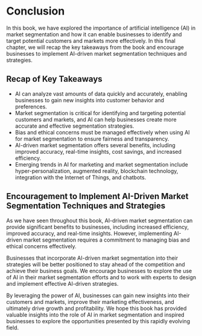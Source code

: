# Conclusion

In this book, we have explored the importance of artificial intelligence (AI) in market segmentation and how it can enable businesses to identify and target potential customers and markets more effectively. In this final chapter, we will recap the key takeaways from the book and encourage businesses to implement AI-driven market segmentation techniques and strategies.

Recap of Key Takeaways
----------------------

* AI can analyze vast amounts of data quickly and accurately, enabling businesses to gain new insights into customer behavior and preferences.
* Market segmentation is critical for identifying and targeting potential customers and markets, and AI can help businesses create more accurate and effective segmentation strategies.
* Bias and ethical concerns must be managed effectively when using AI for market segmentation to ensure fairness and transparency.
* AI-driven market segmentation offers several benefits, including improved accuracy, real-time insights, cost savings, and increased efficiency.
* Emerging trends in AI for marketing and market segmentation include hyper-personalization, augmented reality, blockchain technology, integration with the Internet of Things, and chatbots.

Encouragement to Implement AI-Driven Market Segmentation Techniques and Strategies
----------------------------------------------------------------------------------

As we have seen throughout this book, AI-driven market segmentation can provide significant benefits to businesses, including increased efficiency, improved accuracy, and real-time insights. However, implementing AI-driven market segmentation requires a commitment to managing bias and ethical concerns effectively.

Businesses that incorporate AI-driven market segmentation into their strategies will be better positioned to stay ahead of the competition and achieve their business goals. We encourage businesses to explore the use of AI in their market segmentation efforts and to work with experts to design and implement effective AI-driven strategies.

By leveraging the power of AI, businesses can gain new insights into their customers and markets, improve their marketing effectiveness, and ultimately drive growth and profitability. We hope this book has provided valuable insights into the role of AI in market segmentation and inspired businesses to explore the opportunities presented by this rapidly evolving field.